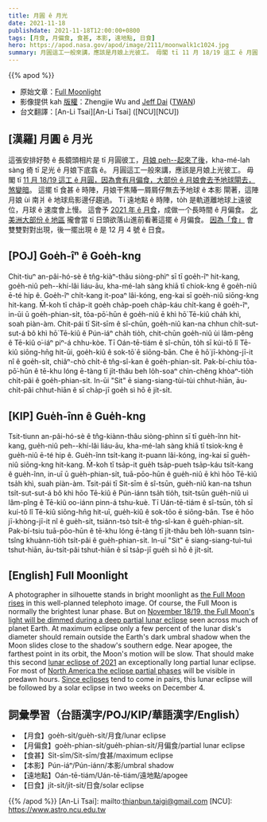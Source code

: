 ```yaml
---
title: 月圓 ê 月光
date: 2021-11-18
publishdate: 2021-11-18T12:00:00+0800
tags: [月食, 月偏食, 食甚, 本影, 遠地點, 日食]
hero: https://apod.nasa.gov/apod/image/2111/moonwalk1c1024.jpg
summary: 月圓這工一般來講，應該是月娘上光彼工。 毋閣 tī 11 月 18/19 這工 ê 月圓，因為會有月偏食，大部份 ê 月娘會去予地球閘去，煞變暗。
---
```


{{% apod %}}

- 原始文章：[Full Moonlight](https://apod.nasa.gov/apod/ap211118.html)
- 影像提供 kah [版權][copyright]：Zhengjie Wu and [Jeff Dai](http://www.twanight.org/Dai) ([TWAN](http://www.twanight.org/))
- 台文翻譯：[An-Li Tsai][An-Li Tsai] ([NCU][NCU])

## [漢羅] 月圓 ê 月光
這張安排好勢 ê 長鏡頭相片是 tī 月圓彼工，[月娘 peh--起來了後][the Full Moon rises]，kha-mé-lah sàng 徛 tī 足光 ê 月娘下底翕 ê。
月圓這工一般來講，應該是月娘上光彼工。
毋閣 tī [11 月 18/19 這工 ê 月圓，因為會有月偏食，大部份 ê 月娘會去予地球閘去，煞變暗][November 18/19, the Full Moon's light will be dimmed during a deep partial lunar eclipse]。
這擺 tī 食甚 ê 時陣，月娘干焦賰一屑屑仔無去予地球 ê 本影 閘著，這陣月娘 ùi 南爿 ê 地球烏影邊仔趨過。
Tī 遠地點 ê 時陣，to̍h 是軌道離地球上遠彼位，月球 ê 速度會上慢。
這會予 [2021 年 ê 月食][lunar eclipse of 2021]，成做一个長時間 ê 月偏食。
[北美洲大部份 ê 地區][North America the eclipse partial phases] 攏會當 tī 日頭欲落山進前看著這擺 ê 月偏食。
[因為「食」][Since eclipses t] 會雙雙對對出現，後一擺出現 ê 是 12 月 4 號 ê 日食。

## [POJ] Goe̍h-îⁿ ê Goe̍h-kng
Chit-tiuⁿ an-pâi-hó-sè ê tn̂g-kiàⁿ-thâu siòng-phìⁿ sī tī goe̍h-îⁿ hit-kang, goe̍h-niû peh--khí-lâi liáu-āu, kha-mé-lah sàng khiā tī chiok-kng ê goe̍h-niû ē-té hip ê.
Goe̍h-îⁿ chi̍t-kang it-poaⁿ lâi-kóng, eng-kai sī goe̍h-niû siōng-kng hit-kang.
M̄-koh tī cha̍p-it goe̍h cha̍p-poeh cha̍p-káu chi̍t-kang ê goe̍h-îⁿ, in-ūi ū goe̍h-phian-si̍t, tōa-pō͘-hūn ê goe̍h-niû ē khì hō͘ Tē-kiû cha̍h khì, soah piàn-àm.
Chit-pái tī Sit-sīm ê sî-chūn, goe̍h-niû kan-na chhun chi̍t-sut-sut-á bô khì hō͘ Tē-kiû ê Pún-iáⁿ cha̍h tio̍h, chit-chūn goe̍h-niû ùi lâm-pêng ê Tē-kiû o͘-iáⁿ piⁿ-á chhu-kòe.
Tī Oán-tē-tiám ê sî-chūn, to̍h sī kúi-tō lî Tē-kiû siōng-hn̄g hit-ūi, goe̍h-kiû ê sok-tō͘ ē siōng-bān.
Che ē hō͘ jī-khòng-jī-it nî ê goe̍h-si̍t, chiâⁿ-chò chi̍t-ê tn̂g-sî-kan ê goe̍h-phian-si̍t.
Pak-bí-chiu tōa-pō͘-hūn ê tē-khu lóng ē-tàng tī ji̍t-thâu beh lo̍h-soaⁿ chìn-chêng khòaⁿ-tio̍h chi̍t-pâi ê goe̍h-phian-si̍t.
In-ūi "Sit" ē siang-siang-tùi-tùi chhut-hiān, āu-chi̍t-pâi chhut-hiān ê sī cha̍p-jī goe̍h sì hō ê ji̍t-si̍t.

## [KIP] Gue̍h-înn ê Gue̍h-kng
Tsit-tiunn an-pâi-hó-sè ê tn̂g-kiànn-thâu siòng-phìnn sī tī gue̍h-înn hit-kang, gue̍h-niû peh--khí-lâi liáu-āu, kha-mé-lah sàng khiā tī tsiok-kng ê gue̍h-niû ē-té hip ê.
Gue̍h-înn tsi̍t-kang it-puann lâi-kóng, ing-kai sī gue̍h-niû siōng-kng hit-kang.
M̄-koh tī tsa̍p-it gue̍h tsa̍p-pueh tsa̍p-káu tsi̍t-kang ê gue̍h-înn, in-uī ū gue̍h-phian-si̍t, tuā-pōo-hūn ê gue̍h-niû ē khì hōo Tē-kiû tsa̍h khì, suah piàn-àm.
Tsit-pái tī Sit-sīm ê sî-tsūn, gue̍h-niû kan-na tshun tsi̍t-sut-sut-á bô khì hōo Tē-kiû ê Pún-iánn tsa̍h tio̍h, tsit-tsūn gue̍h-niû uì lâm-pîng ê Tē-kiû oo-iánn pinn-á tshu-kuè.
Tī Uán-tē-tiám ê sî-tsūn, to̍h sī kuí-tō lî Tē-kiû siōng-hn̄g hit-uī, gue̍h-kiû ê sok-tōo ē siōng-bān.
Tse ē hōo jī-khòng-jī-it nî ê gue̍h-si̍t, tsiânn-tsò tsi̍t-ê tn̂g-sî-kan ê gue̍h-phian-si̍t.
Pak-bí-tsiu tuā-pōo-hūn ê tē-khu lóng ē-tàng tī ji̍t-thâu beh lo̍h-suann tsìn-tsîng khuànn-tio̍h tsi̍t-pâi ê gue̍h-phian-si̍t.
In-uī "Sit" ē siang-siang-tuì-tuì tshut-hiān, āu-tsi̍t-pâi tshut-hiān ê sī tsa̍p-jī gue̍h sì hō ê ji̍t-si̍t.

## [English] Full Moonlight
A photographer in silhouette stands in bright moonlight as [the Full Moon rises][the Full Moon rises] in this well-planned telephoto image.
Of course, the Full Moon is normally the brightest lunar phase.
But on [November 18/19, the Full Moon's light will be dimmed during a deep partial lunar eclipse][November 18/19, the Full Moon's light will be dimmed during a deep partial lunar eclipse] seen across much of planet Earth.
At maximum eclipse only a few percent of the lunar disk's diameter should remain outside the Earth's dark umbral shadow when the Moon slides close to the shadow's southern edge.
Near apogee, the farthest point in its orbit, the Moon's motion will be slow.
That should make this second [lunar eclipse of 2021][lunar eclipse of 2021] an exceptionally long partial lunar eclipse.
For most of [North America the eclipse partial phases][North America the eclipse partial phases] will be visible in predawn hours.
[Since eclipses][Since eclipses e] tend to come in pairs, this lunar eclipse will be followed by a solar eclipse in two weeks on December 4.

## 詞彙學習（台語漢字/POJ/KIP/華語漢字/English）
- 【月食】goe̍h-si̍t/gue̍h-si̍t/月食/lunar eclipse
- 【月偏食】goe̍h-phian-si̍t/gue̍h-phian-si̍t/月偏食/partial lunar eclipse
- 【食甚】Si̍t-sīm/Si̍t-sīm/食甚/maximum eclipse
- 【本影】Pún-iáⁿ/Pún-iánn/本影/umbral shadow
- 【遠地點】Oán-tē-tiám/Uán-tē-tiám/遠地點/apogee
- 【日食】ji̍t-si̍t/ji̍t-si̍t/日食/solar eclipse


{{% /apod %}}
[An-Li Tsai]: mailto:thianbun.taigi@gmail.com
[NCU]: https://www.astro.ncu.edu.tw

[copyright]: https://apod.nasa.gov/apod/fap/lib/about_apod.html#srapply

[the Full Moon rises]:https://solarsystem.nasa.gov/news/2075/full-moon-guide-november-december-2021/
[November 18/19, the Full Moon's light will be dimmed during a deep partial lunar eclipse]:https://moon.nasa.gov/news/168/an-almost-total-lunar-eclipse/
[lunar eclipse of 2021]:http://eclipsewise.com/lunar/LEprime/2001-2100/LE2021Nov19Pprime.html
[North America the eclipse partial phases]:https://earthsky.org/astronomy-essentials/partial-lunar-eclipse-november-19-2021/
[Since eclipses e]:https://apod.nasa.gov/apod/ap210612.html
[Since eclipses t]:https://apod.tw/daily/20210612/
